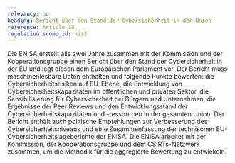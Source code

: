 ```yaml
---
relevancy: no
heading: Bericht über den Stand der Cybersicherheit in der Union
reference: Article 18
regulation.scomp_id: nis2
---
```


Die ENISA erstellt alle zwei Jahre zusammen mit der Kommission und der Kooperationsgruppe einen Bericht über den Stand der Cybersicherheit in der EU und legt diesen dem Europäischen Parlament vor. Der Bericht muss maschinenlesbare Daten enthalten und folgende Punkte bewerten: die Cybersicherheitsrisiken auf EU-Ebene, die Entwicklung von Cybersicherheitskapazitäten im öffentlichen und privaten Sektor, die Sensibilisierung für Cybersicherheit bei Bürgern und Unternehmen, die Ergebnisse der Peer Reviews und den Entwicklungsstand der Cybersicherheitskapazitäten und -ressourcen in der gesamten Union. Der Bericht enthält auch politische Empfehlungen zur Verbesserung des Cybersicherheitsniveaus und eine Zusammenfassung der technischen EU-Cybersicherheitslageberichte der ENISA. Die ENISA arbeitet mit der Kommission, der Kooperationsgruppe und dem CSIRTs-Netzwerk zusammen, um die Methodik für die aggregierte Bewertung zu entwickeln.
